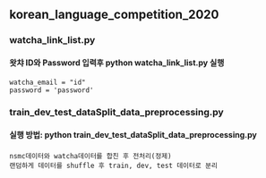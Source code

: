 ## korean_language_competition_2020

### watcha_link_list.py
#### 왓챠 ID와 Password 입력후 python watcha_link_list.py 실행
    watcha_email = "id"
    password = 'password'


### train_dev_test_dataSplit_data_preprocessing.py
#### 실행 방법: python train_dev_test_dataSplit_data_preprocessing.py
    nsmc데이터와 watcha데이터를 합친 후 전처리(정제)
    랜덤하게 데이터를 shuffle 후 train, dev, test 데이터로 분리
    
